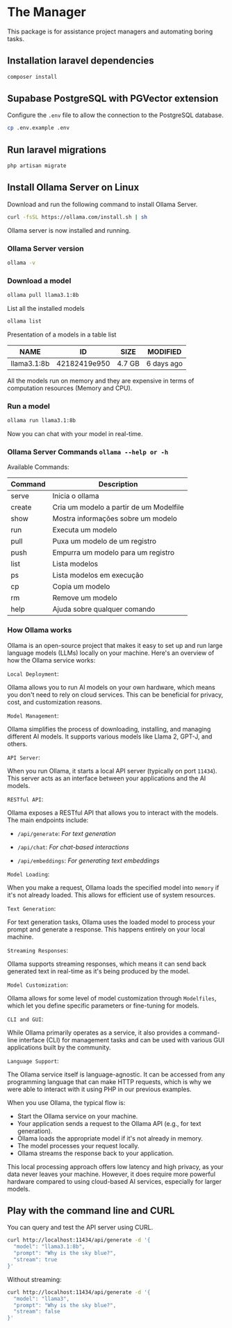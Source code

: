 # The Manager

This package is for assistance project managers and automating boring tasks.

## Installation laravel dependencies

```bash
composer install
```

## Supabase PostgreSQL with PGVector extension

Configure the `.env` file to allow the connection to the PostgreSQL database.

```bash
cp .env.example .env
```

## Run laravel migrations

```bash
php artisan migrate
```

## Install Ollama Server on Linux

Download and run the following command to install Ollama Server.

```bash
curl -fsSL https://ollama.com/install.sh | sh
```

Ollama server is now installed and running.

### Ollama Server version

```bash
ollama -v
```

### Download a model

```bash
ollama pull llama3.1:8b
```

List all the installed models

```bash
ollama list
```

Presentation of a models in a table list

| NAME        | ID           | SIZE   | MODIFIED   |
| ----------- | ------------ | ------ | ---------- |
| llama3.1:8b | 42182419e950 | 4.7 GB | 6 days ago |

All the models run on memory and they are expensive in terms of computation resources (Memory and CPU).

### Run a model

```bash
ollama run llama3.1:8b
```

Now you can chat with your model in real-time.

### Ollama Server Commands `ollama --help or -h`

Available Commands:

| Command | Description |
|---|---|
| serve | Inicia o ollama |
| create | Cria um modelo a partir de um Modelfile |
| show | Mostra informações sobre um modelo |
| run | Executa um modelo |
| pull | Puxa um modelo de um registro |
| push | Empurra um modelo para um registro |
| list | Lista modelos |
| ps | Lista modelos em execução |
| cp | Copia um modelo |
| rm | Remove um modelo |
| help | Ajuda sobre qualquer comando |

### How Ollama works

Ollama is an open-source project that makes it easy to set up and run large language models (LLMs) locally on your machine.
Here's an overview of how the Ollama service works:

`Local Deployment`:

Ollama allows you to run AI models on your own hardware, which means you don't need to rely on cloud services. This can be beneficial for privacy, cost, and customization reasons.

`Model Management`:

Ollama simplifies the process of downloading, installing, and managing different AI models. It supports various models like Llama 2, GPT-J, and others.

`API Server`:

When you run Ollama, it starts a local API server (typically on port `11434`). This server acts as an interface between your applications and the AI models.

`RESTful API`:

Ollama exposes a RESTful API that allows you to interact with the models. The main endpoints include:

- `/api/generate`: *For text generation*

- `/api/chat`: *For chat-based interactions*

- `/api/embeddings`: *For generating text embeddings*

`Model Loading`:

When you make a request, Ollama loads the specified model into `memory` if it's not already loaded. This allows for efficient use of system resources.

`Text Generation`:

For text generation tasks, Ollama uses the loaded model to process your prompt and generate a response. This happens entirely on your local machine.

`Streaming Responses`:

Ollama supports streaming responses, which means it can send back generated text in real-time as it's being produced by the model.

`Model Customization`:

Ollama allows for some level of model customization through `Modelfiles`, which let you define specific parameters or fine-tuning for models.

`CLI and GUI`:

While Ollama primarily operates as a service, it also provides a command-line interface (CLI) for management tasks and can be used with various GUI applications built by the community.

`Language Support`:

The Ollama service itself is language-agnostic. It can be accessed from any programming language that can make HTTP requests, which is why we were able to interact with it using PHP in our previous examples.

When you use Ollama, the typical flow is:

- Start the Ollama service on your machine.
- Your application sends a request to the Ollama API (e.g., for text generation).
- Ollama loads the appropriate model if it's not already in memory.
- The model processes your request locally.
- Ollama streams the response back to your application.

This local processing approach offers low latency and high privacy, as your data never leaves your machine. However, it does require more powerful hardware compared to using cloud-based AI services, especially for larger models.

## Play with the command line and CURL

You can query and test the API server using CURL.

```bash
curl http://localhost:11434/api/generate -d '{
  "model": "llama3.1:8b",
  "prompt": "Why is the sky blue?",
  "stream": true
}'
```

Without streaming:

```bash
curl http://localhost:11434/api/generate -d '{
  "model": "llama3",
  "prompt": "Why is the sky blue?",
  "stream": false
}'
```
